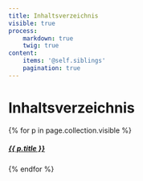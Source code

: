 ```yaml
---
title: Inhaltsverzeichnis
visible: true
process:
    markdown: true
    twig: true
content:
    items: '@self.siblings'
    pagination: true           
---
```


# Inhaltsverzeichnis

{% for p in page.collection.visible %}
<a href="{{p.link}}"><h5>{{ p.title }}</h5></a>
{% endfor %}
